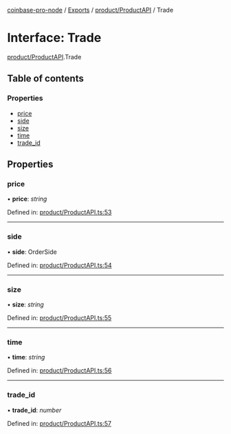 [coinbase-pro-node](../README.md) / [Exports](../modules.md) / [product/ProductAPI](../modules/product_productapi.md) / Trade

# Interface: Trade

[product/ProductAPI](../modules/product_productapi.md).Trade

## Table of contents

### Properties

- [price](product_productapi.trade.md#price)
- [side](product_productapi.trade.md#side)
- [size](product_productapi.trade.md#size)
- [time](product_productapi.trade.md#time)
- [trade\_id](product_productapi.trade.md#trade_id)

## Properties

### price

• **price**: *string*

Defined in: [product/ProductAPI.ts:53](https://github.com/bennycode/coinbase-pro-node/blob/760c258/src/product/ProductAPI.ts#L53)

___

### side

• **side**: OrderSide

Defined in: [product/ProductAPI.ts:54](https://github.com/bennycode/coinbase-pro-node/blob/760c258/src/product/ProductAPI.ts#L54)

___

### size

• **size**: *string*

Defined in: [product/ProductAPI.ts:55](https://github.com/bennycode/coinbase-pro-node/blob/760c258/src/product/ProductAPI.ts#L55)

___

### time

• **time**: *string*

Defined in: [product/ProductAPI.ts:56](https://github.com/bennycode/coinbase-pro-node/blob/760c258/src/product/ProductAPI.ts#L56)

___

### trade\_id

• **trade\_id**: *number*

Defined in: [product/ProductAPI.ts:57](https://github.com/bennycode/coinbase-pro-node/blob/760c258/src/product/ProductAPI.ts#L57)
